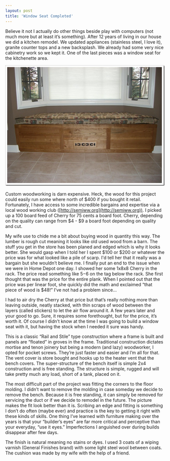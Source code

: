```yaml
---
layout: post
title: 'Window Seat Completed'
---
```

Believe it not I actually do other things beside play with computers (not much more but at least it’s something). After 12 years of living in our house we did a kitchen remodel. We updated appliances (stainless steel, I love it), granite counter tops and a new backsplash. We already had some very nice cabinetry work so we kept it. One of the last pieces was a window seat for the kitchenette area.

[![CIMG2178](/cdn/images/blog/WindowSeatCompleted_A2A8/CIMG2178_thumb.jpg)](/cdn/images/blog/WindowSeatCompleted_A2A8/CIMG2178.jpg)

Custom woodworking is darn expensive. Heck, the wood for this project could easily run some where north of $400 if you bought it retail. Fortunately, I have access to some incredible bargains and expertise via a local wood working club ([http://semiww.org](http://semiww.org)). I picked up a 100 board feed of Cherry for 75 cents a board foot. Cherry, depending on the quality can range from $4 - $9 a board foot depending on quality and cut.

My wife use to chide me a bit about buying wood in quantity this way. The lumber is rough cut meaning it looks like old used wood from a barn. The stuff you get in the store has been planed and edged which is why it looks better. She would gasp when I told her I spent $100 or $200 or whatever the price was for what looked like a pile of scarp. I'd tell her that it really was a bargain but she wouldn’t believe me. I finally put an end to the issue when we were in Home Depot one day. I showed her some 1x8x8 Cherry in the rack. The price read something like $5-$6 on the tag below the rack. She first thought that was the price for the entire plank. When I pointed out that the price was per linear foot, she quickly did the math and exclaimed “that piece of wood is $48!” I’ve not had a problem since… 

I had to air dry the Cherry at that price but that’s really nothing more than leaving outside, neatly stacked, with thin scraps of wood between the layers (called stickers) to let the air flow around it. A few years later and your good to go. Sure, it requires some forethought, but for the price, it’s worth it. Of course I didn’t know at the time I was going to build a window seat with it, but having the stock when I needed it sure was handy.

This is a classic “Rail and Stile” type construction where a frame is built and panels are “floated” in groves in the frame. Traditional construction dictates mortise and tenon joinery but being a modern (and lazy) woodworker, I opted for pocket screws. They’re just faster and easier and I’m all for that. The vent cover is store bought and hooks up to the heater vent that the bench covers. The super-structure of the bench itself is simple 2x4 construction and is free standing. The structure is simple, rugged and will take pretty much any load, short of a tank, placed on it.

The most difficult part of the project was fitting the corners to the floor molding. I didn’t want to remove the molding in case someday we decide to remove the bench. Because it is free standing, it can simply be removed for servicing the duct or if we decide to remodel in the future. The picture makes the fit look better than it is. Scribing an edge and fitting is something I don’t do often (maybe ever) and practice is the key to getting it right with these kinds of skills. One thing I’ve learned with furniture making over the years is that your “builder’s eyes” are far more critical and perceptive than your everyday, “use it eyes.” Imperfections I anguished over during builds disappear after few days.

The finish is natural meaning no stains or dyes. I used 3 coats of a wiping varnish (General Finishes brand) with some light steel wool between coats. The cushion was made by my wife with the help of a friend.
